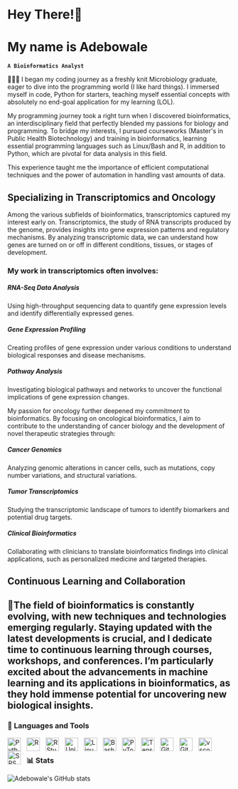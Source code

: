 # Hey There!👋
# My name is Adebowale

**`A Bioinformatics Analyst`**

👩🏻‍💻 I began my coding journey as a freshly knit Microbiology graduate, eager to dive into the programming world (I like hard things). I immersed myself in code, Python for starters, teaching myself essential concepts with absolutely no end-goal application for my learning (LOL).

My programming journey took a right turn when I discovered bioinformatics, an interdisciplinary field that perfectly blended my passions for biology and programming. To bridge my interests, I pursued courseworks (Master's in Public Health Biotechnology) and training in bioinformatics, learning essential programming languages such as Linux/Bash and R, in addition to Python, which are pivotal for data analysis in this field.

This experience taught me the importance of efficient computational techniques and the power of automation in handling vast amounts of data.

## Specializing in Transcriptomics and Oncology
Among the various subfields of bioinformatics, transcriptomics captured my interest early on. Transcriptomics, the study of RNA transcripts produced by the genome, provides insights into gene expression patterns and regulatory mechanisms. By analyzing transcriptomic data, we can understand how genes are turned on or off in different conditions, tissues, or stages of development.

### My work in transcriptomics often involves:
##### RNA-Seq Data Analysis
Using high-throughput sequencing data to quantify gene expression levels and identify differentially expressed genes.

##### Gene Expression Profiling
Creating profiles of gene expression under various conditions to understand biological responses and disease mechanisms.

##### Pathway Analysis
Investigating biological pathways and networks to uncover the functional implications of gene expression changes.

My passion for oncology further deepened my commitment to bioinformatics. By focusing on oncological bioinformatics, I aim to contribute to the understanding of cancer biology and the development of novel therapeutic strategies through:
##### Cancer Genomics
Analyzing genomic alterations in cancer cells, such as mutations, copy number variations, and structural variations.

##### Tumor Transcriptomics
Studying the transcriptomic landscape of tumors to identify biomarkers and potential drug targets.

##### Clinical Bioinformatics
Collaborating with clinicians to translate bioinformatics findings into clinical applications, such as personalized medicine and targeted therapies.<br/>

## Continuous Learning and Collaboration
💭The field of bioinformatics is constantly evolving, with new techniques and technologies emerging regularly. Staying updated with the latest developments is crucial, and I dedicate time to continuous learning through courses, workshops, and conferences. I’m particularly excited about the advancements in machine learning and its applications in bioinformatics, as they hold immense potential for uncovering new biological insights.<br/>
---

### 🧰 Languages and Tools

<img align="left" alt="Python" width="30px" style="padding-right:10px;" src="https://cdn.jsdelivr.net/gh/devicons/devicon/icons/python/python-plain.svg" />
<img align="left" alt="R" width="30px" style="padding-right:10px;"
src="https://cdn.jsdelivr.net/gh/devicons/devicon@latest/icons/r/r-original.svg" />
<img align="left" alt="RStudio" width="30px" style="padding-right:10px;"
src="https://cdn.jsdelivr.net/gh/devicons/devicon@latest/icons/rstudio/rstudio-original.svg" />
<img align="left" alt="Unix" width="30px" style="padding-right:10px;"
src="https://cdn.jsdelivr.net/gh/devicons/devicon@latest/icons/unix/unix-original.svg" />
<img align="left" alt="Linux" width="30px" style="padding-right:10px;" src="https://cdn.jsdelivr.net/gh/devicons/devicon/icons/linux/linux-original.svg" />
<img align="left" alt="Bash" width="30px" style="padding-right:10px;" src="https://cdn.jsdelivr.net/gh/devicons/devicon/icons/bash/bash-original.svg" />
<img align="left" alt="PyTorch" width="30px" style="padding-right:10px;"
src="https://cdn.jsdelivr.net/gh/devicons/devicon@latest/icons/pytorch/pytorch-plain-wordmark.svg" />
<img align="left" alt="TensorFlow" width="30px" style="padding-right:10px;"
src="https://cdn.jsdelivr.net/gh/devicons/devicon@latest/icons/tensorflow/tensorflow-original-wordmark.svg" />      
<img align="left" alt="Git" width="30px" style="padding-right:10px;" src="https://cdn.jsdelivr.net/gh/devicons/devicon/icons/git/git-original.svg" />
<img align="left" alt="GitHub" width="30px" style="padding-right:10px;" src="https://cdn.jsdelivr.net/gh/devicons/devicon/icons/github/github-original.svg" />
<img align="left" alt="vscode" width="30px" style="padding-right:10px;"
src="https://cdn.jsdelivr.net/gh/devicons/devicon@latest/icons/vscode/vscode-original.svg" />
<img align="left" alt="SPSS" width="30px" style="padding-right:10px;"
src="https://cdn.jsdelivr.net/gh/devicons/devicon@latest/icons/spss/spss-plain.svg" />
          
<br />

### 📊 Stats

![Adebowale's GitHub stats](https://github-readme-stats.vercel.app/api?username=eaderogba&show_icons=true&theme=gruvbox)

<!-- ![GitHub Streak](https://streak-stats.demolab.com?user=eaderogbat&theme=gruvbox&border_radius=4.5) -->

#
<!--
<details>
 <summary><h3>👨‍💻 Adebowale's Coding Journey</h3></summary>
   

-->
